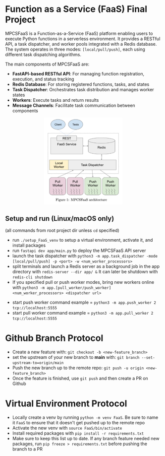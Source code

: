 # Function as a Service (FaaS) Final Project

MPCSFaaS is a Function-as-a-Service (FaaS) platform enabling users to execute Python functions in a serverless environment. It provides a RESTful API, a task dispatcher, and worker pools integrated with a Redis database. The system operates in three modes: `[local/pull/push]`, each using different task dispatching algorithms. 

The main components of MPCSFaaS are:
- **FastAPI-based RESTful API**: For managing function registration, execution, and status tracking
- **Redis Database**: For storing registered functions, tasks, and states
- **Task Dispatcher**: Orchestrates task distribution and manages worker states
- **Workers**: Execute tasks and return results
- **Message Channels**: Facilitate task communication between components


<div align="center">
  <img src="imgs/system_architecture.png" width="50%" alt="System Architecture">
</div>

## Setup and run (Linux/macOS only)
(all commands from root project dir unless `cd` specified)
* run ```./setup_FaaS_venv``` to setup a virtual environment, activate it, and install packages
* run ```fastapi dev app/main.py``` to deploy the MPCSFaaS API server
* launch the task dispatcher with ```python3 -m app.task_dispatcher -mode [local/pull/push] -p <port> -w <num_worker_processors>```
* split terminals and launch a Redis server as a background job in the app directory with ```redis-server --dir app/ &```  It can later be shutdown with ```redis-cli shutdown```
* If you specified pull or push worker modes, bring new workers online with ```python3 -m app.[pull_worker/push_worker] <num_worker_processors> <dispatcher url>``` 
- start push worker command example = `python3 -m app.push_worker 2 tcp://localhost:5555`
- start pull worker command example = `python3 -m app.pull_worker 2 tcp://localhost:5555`

# Github Branch Protocol
* Create a new feature with: ```git checkout -b <new-feature_branch>```
* set the upstream of your new branch to **main** with: ```git branch --set-upstream-to=origin/main```
* Push the new branch up to the remote repo:  ```git push -u origin <new-feature_branch>```
* Once the feature is finished, use ```git push``` and then create a PR on Github

# Virtual Environment Protocol 
* Locally create a venv by running ```python -m venv FaaS```. Be sure to name it ```FaaS``` to ensure that it doesn't get pushed up to the remote repo
* Activate the new venv with ```source FaaS/bin/activate``` 
* Install required packages with ```pip install -r requirements.txt```
* Make sure to keep this list up to date. If any branch feature needed new packages, run ```pip freeze > requirements.txt``` before pushing the branch to a PR
